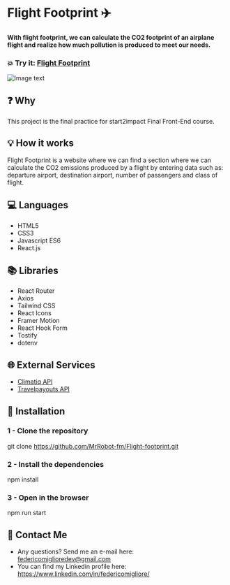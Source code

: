 # Flight Footprint ✈️
#### With flight footprint, we can calculate the CO2 footprint of an airplane flight and realize how much pollution is produced to meet our needs.

### 💥 Try it:  [Flight Footprint](https://flightfootprint.netlify.app/)


![Image text](https://user-images.githubusercontent.com/90281132/221364277-597070c6-c98a-439a-a9bf-e01a71f7693f.png)


## ❓ Why
This project is the final practice for start2impact Final Front-End course.

## 💡 How it works
Flight Footprint is a website where we can find a section where we can calculate the CO2 emissions produced by a flight by entering data such as: departure airport, destination airport, number of passengers and class of flight.

## 💻 Languages
* HTML5
* CSS3
* Javascript ES6
* React.js
## 📚 Libraries
* React Router
* Axios
* Tailwind CSS
* React Icons
* Framer Motion
* React Hook Form
* Tostify
* dotenv

## 🌐 External Services
* [Climatiq API](https://www.climatiq.io/docs#travel-flights)
* [Travelpayouts API](https://support.travelpayouts.com/hc/en-us/articles/360002322572-Autocomplete-API-for-countries-cities-and-airports-by-Aviasales)


## 💾 Installation

### 1 - Clone the repository
git clone https://github.com/MrRobot-fm/Flight-footprint.git

### 2 - Install the dependencies
npm install

### 3 - Open in the browser
npm run start

## 📧 Contact Me
* Any questions? Send me an e-mail here: federicomiglioredev@gmail.com
* You can find my Linkedin profile here: https://www.linkedin.com/in/federicomigliore/
